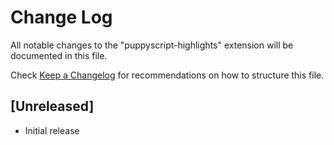 # Change Log

All notable changes to the "puppyscript-highlights" extension will be documented in this file.

Check [Keep a Changelog](http://keepachangelog.com/) for recommendations on how to structure this file.

## [Unreleased]

- Initial release